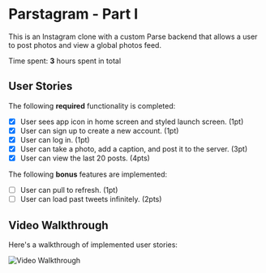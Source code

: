 # Parstagram - Part I	

This is an Instagram clone with a custom Parse backend that allows a user to post photos and view a global photos feed.	

Time spent: **3** hours spent in total	

## User Stories	

The following **required** functionality is completed:	

- [x] User sees app icon in home screen and styled launch screen. (1pt)	
- [x] User can sign up to create a new account. (1pt)	
- [x] User can log in. (1pt)	
- [x] User can take a photo, add a caption, and post it to the server. (3pt)	
- [x] User can view the last 20 posts. (4pts)	

The following **bonus** features are implemented:	

- [ ] User can pull to refresh. (1pt)	
- [ ] User can load past tweets infinitely. (2pts)	

## Video Walkthrough	

Here's a walkthrough of implemented user stories:	

<img src='https://i.imgur.com/X322NZk.gif' title='Video Walkthrough' width='' alt='Video Walkthrough' />